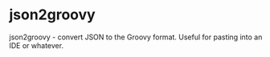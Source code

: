 # json2groovy
json2groovy - convert JSON to the Groovy format. Useful for pasting into an IDE or whatever.
